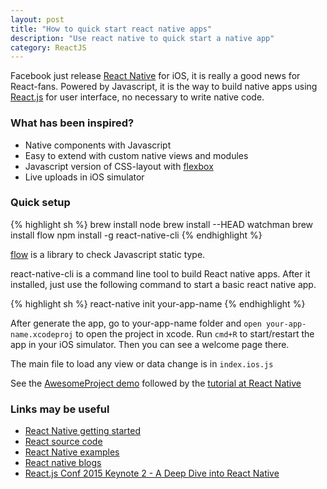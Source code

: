 ```yaml
---
layout: post
title: "How to quick start react native apps"
description: "Use react native to quick start a native app"
category: ReactJS
---
```


Facebook just release [React Native](http://facebook.github.io/react-native/) for iOS, it is really a good news for React-fans.
Powered by Javascript, it is the way to build native apps using [React.js](http://facebook.github.io/react/) for user interface,
no necessary to write native code.

### What has been inspired?

* Native components with Javascript
* Easy to extend with custom native views and modules
* Javascript version of CSS-layout with [flexbox](https://css-tricks.com/snippets/css/a-guide-to-flexbox/)
* Live uploads in iOS simulator

### Quick setup
{% highlight sh %}
brew install node
brew install --HEAD watchman
brew install flow
npm install -g react-native-cli
{% endhighlight %}

[flow](http://www.flowtype.org/) is a library to check Javascript static type.

react-native-cli is a command line tool to build React native apps. After it installed, just use the following command to
start a basic react native app.

{% highlight sh %}
react-native init your-app-name
{% endhighlight %}

After generate the app, go to your-app-name folder and `open your-app-name.xcodeproj` to open the project in xcode. Run
`cmd+R` to start/restart the app in your iOS simulator. Then you can see a welcome page there.

The main file to load any view or data change is in `index.ios.js`

See the [AwesomeProject demo](https://github.com/dujuanxian/AwesomeProject) followed by the [tutorial at React Native](http://facebook.github.io/react-native/docs/tutorial.html)

### Links may be useful
* [React Native getting started](http://facebook.github.io/react-native/docs/getting-started.html)
* [React source code](https://github.com/facebook/react-native)
* [React Native examples](https://github.com/facebook/react-native/tree/master/Examples)
* [React native blogs](http://www.reactnative.com/)
* [React.js Conf 2015 Keynote 2 - A Deep Dive into React Native](https://www.youtube.com/watch?v=7rDsRXj9-cU)